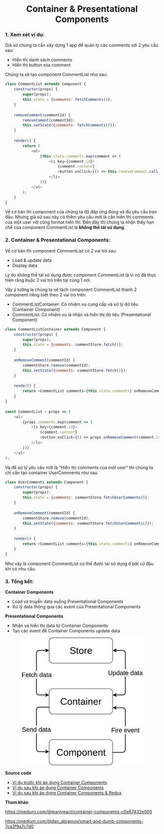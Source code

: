 <h1 align="center">Container & Presentational Components</h1>

### 1. Xem xét ví dụ:

Giả sử chúng ta cần xây dựng 1 app để quản lý các comments với 2 yêu cầu sau:

- Hiển thị danh sách comments
- Hiển thị button xóa comment

Chúng ta sẽ tạo component CommentList như sau:

```javascript
class CommentList extends Component {
    constructor(props) {
        super(props);
        this.state = {comments: fetchComments()};
    }

    removeComment(commentId) {
        removeComent(commentId);
        this.setState({comments: fetchComments()});
    }

    render() {
        return (
            <ul>
                {this.state.comments.map(comment => (
                    <li key={comment.id}>
                        {comment.content}
                        <button onClick={() => this.removeComment.call(this, comment.id)}>Remove</button>
                    </li>
                ))}
            </ul>
        );
    }
}
```

Về cơ bản thì component của chúng ta đã đáp ứng đúng và đủ yêu cầu ban đầu. Nhưng giả sử sau này có thêm yêu cầu mới là cần hiển thị comments của một user với cùng format hiển thị. Đến đây thì chúng ta nhận thấy hạn chế của component CommentList là **không thể tái sử dụng**.

### 2. Container & Presentational Components:

Về cơ bản thì component CommentList có 2 vai trò sau:

- Load & update data
- Display data

Lý do không thể tái sử dụng được component CommentList là vì nó đã thực hiện rằng buộc 2 vai trò trên tại cùng 1 nơi.

Vậy ý tưởng la chúng ta sẽ tách component CommentList thành 2 component riêng biệt theo 2 vai trò trên:

- CommentListContainer: Có nhiệm vụ cung cấp và xử lý dữ liệu (Container Component)
- CommentList: Có nhiệm vụ là nhận và hiển thị dữ liệu (Presentational Component)

```javascript
class CommentListContainer extends Component {
    constructor(props) {
        super(props);
        this.state = {comments: commentStore.fetch()};
    }

    onRemoveComment(commentId) {
        commentStore.remove(commentId);
        this.setState({comments: commentStore.fetch()});
    }

    render() {
        return <CommentList comments={this.state.comments} onRemoveComment={this.onRemoveComment.bind(this)} />;
    }
}

const CommentList = props => (
    <ul>
        {props.comments.map(comment => (
            <li key={comment.id}>
                {comment.content}
                <button onClick={() => props.onRemoveComment(comment.id)}>Remove</button>
            </li>
        ))}
    </ul>
);
```
Và đề xử lý yêu cầu mới là "Hiển thị comments của một user" thì chúng ta chỉ cần tạo container UserComments như sau

```javascript
class UserComments extends Component {
    constructor(props) {
        super(props);
        this.state = {comments: commentStore.fetchUserComments()};
    }

    onRemoveComment(commentId) {
        commentStore.remove(commentId);
        this.setState({comments: commentStore.fetchUserComments()});
    }

    render() {
        return <CommentList comments={this.state.comments} onRemoveComment={this.onRemoveComment.bind(this)} />;
    }
}
```
Như vậy là component CommentList có thể được tái sử dụng ở bất cứ đâu khi có nhu cầu.

### 3. Tổng kết:

**Container Components**

- Load và truyền data xuống Presentational Components
- Xử lý data thông qua các event của Presentational Components

**Presentational Components**

- Nhận và hiển thị data từ Container Components
- Tạo các event để Container Components update data

<p align="center"><img src="./assets/flowchart.png" width="400"></p>

**Source code**

- [Ví dụ trước khi áp dụng Container Components](https://github.com/sontung0/tutorial-react-container-components/tree/react-before)
- [Ví dụ sau khi áp dụng Container Components](https://github.com/sontung0/tutorial-react-container-components/tree/react-after)
- [Ví dụ sau khi áp dụng Container Components & Redux](https://github.com/sontung0/tutorial-react-container-components/tree/redux-after)

**Tham khảo**

https://medium.com/@learnreact/container-components-c0e67432e005

https://medium.com/@dan_abramov/smart-and-dumb-components-7ca2f9a7c7d0



